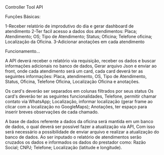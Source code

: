 Controller Tool API

Funções Básicas:

1-Receber relatório de improdutivo do dia e gerar dashboard de atendimento
2-Ter facil acesso a dados dos atendimentos:
  Placa;
  Atendimento;
  OS;
  Tipo de Atendimento;
  Status;
  Oficina;
  Telefone oficina;
  Localização da Oficina.
3-Adicionar anotações em cada atendimento

Funcionamento...

A API deverá receber o relatório via requisição, receber os dados e buscar informações adicionais no banco de dados,
Gerar arquivo Json e enviar ao front, onde cada atendimento será um card, cada card deverá ter as seguintes informações:
Placa, atendimento, OS, Tipo de Atendimento, Status, Oficina, Telefone Oficina, Localização Oficina e anotações.

Os card's deverão ser separados em colunas filtrados por seus status
Os card's deverão ter as seguintes funcionalidades, 
  Telefone, permitir chamar contato via WhatsApp;
  Localização, informar localização (gerar frame ao clicar com a localização no GoogleMaps);
  Anotações, ter espaço para inserir breves observações de cada chamado.

A base de dados referente a dados da oficina será mantida em um banco de dados, o qual deverá ser possível fazer a atualização via API,
Com isso será necessário a possibilidade de enviar arquivo e realizar a atualização do banco de dados.
Ao ser inputado o relatório de atendimentos serão cruzados os dados e informados os dados do prestador como:
  Razão Social;
  CNPJ;
  Telefone;
  Localização (latitude e longitude).
